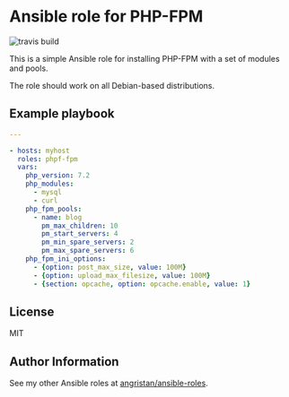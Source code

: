 # Ansible role for PHP-FPM

![travis build](https://api.travis-ci.com/angristan/ansible-php-fpm.svg?branch=master)

This is a simple Ansible role for installing PHP-FPM with a set of modules and pools.

The role should work on all Debian-based distributions.

## Example playbook

```yaml
---

- hosts: myhost
  roles: phpf-fpm
  vars:
    php_version: 7.2
    php_modules:
      - mysql
      - curl
    php_fpm_pools:
      - name: blog
        pm_max_children: 10
        pm_start_servers: 4
        pm_min_spare_servers: 2
        pm_max_spare_servers: 6
    php_fpm_ini_options:
      - {option: post_max_size, value: 100M}
      - {option: upload_max_filesize, value: 100M}
      - {section: opcache, option: opcache.enable, value: 1}
```

## License

MIT

## Author Information

See my other Ansible roles at [angristan/ansible-roles](https://github.com/angristan/ansible-roles).
